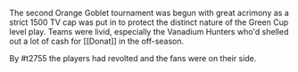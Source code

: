 The second Orange Goblet tournament was begun with great acrimony as a strict 1500 TV cap was put in to protect the distinct nature of the Green Cup level play. Teams were livid, especially the Vanadium Hunters who'd shelled out a lot of cash for [[Donat]] in the off-season.

By #t2755 the players had revolted and the fans were on their side.